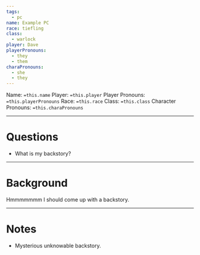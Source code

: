 ```yaml
---
tags:
  - pc
name: Example PC
race: tiefling
class:
  - warlock
player: Dave
playerPronouns:
  - they
  - them
charaPronouns:
  - she
  - they
---
```

Name: `=this.name`
Player: `=this.player`
Player Pronouns: `=this.playerPronouns`
Race: `=this.race`
Class: `=this.class`
Character Pronouns: `=this.charaPronouns`


---
# Questions
- What is my backstory?

---
# Background
Hmmmmmmm I should come up with a backstory.

---
# Notes
- Mysterious unknowable backstory.

